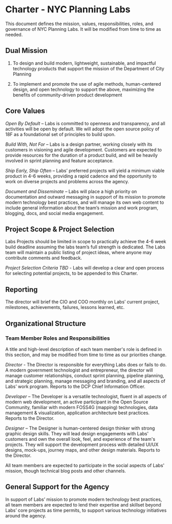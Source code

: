 # Charter - NYC Planning Labs 
 
This document defines the mission, values, responsibilities, roles, and governance of NYC Planning Labs.  It will be modified from time to time as needed.
 
## Dual Mission
  
1. To design and build modern, lightweight, sustainable, and impactful technology products that support the mission of the Department of City Planning
 
2. To implement and promote the use of agile methods, human-centered design, and open technology to support the above, maximizing the benefits of community-driven product development
 
## Core Values
 
*Open By Default* – Labs is committed to openness and transparency, and all activities will be open by default.  We will adopt the open source policy of 18F as a foundational set of principles to build upon.
 
*Build With, Not For* – Labs is a design partner, working closely with its customers in visioning and agile development.  Customers are expected to provide resources for the duration of a product build, and will be heavily involved in sprint planning and feature acceptance.
 
*Ship Early, Ship Often* – Labs’ preferred projects will yield a minimum viable product in 4-6 weeks, providing a rapid cadence and the opportunity to work on diverse projects and problems across the agency.
 
*Document and Disseminate* – Labs will place a high priority on documentation and outward messaging in support of its mission to promote modern technology best practices, and will manage its own web content to include general information about the team’s mission and work program, blogging, docs, and social media engagement.
 
## Project Scope & Project Selection
 
Labs Projects should be limited in scope to practically achieve the 4-6 week build deadline assuming the labs team’s full strength is dedicated.  The Labs team will maintain a public listing of project ideas, where anyone may contribute comments and feedback.  

*Project Selection Criteria TBD* - Labs will develop a clear and open process for selecting potential projects, to be appended to this Charter.
 
## Reporting
 
The director will brief the CIO and COO monthly on Labs’ current project, milestones, achievements, failures, lessons learned, etc.  
 
## Organizational Structure 

### Team Member Roles and Responsibilities

A title and high-level description of each team member's role is defined in this section, and may be modified from time to time as our priorities change.
 
*Director* - The Director is responsible for everything Labs does or fails to do.  A modern government technologist and entrepreneur, the director will manage customer relationships, conduct sprint planning, pipeline planning, and strategic planning, manage messaging and branding, and all aspects of Labs’ work program. Reports to the DCP Chief Information Officer.
 
*Developer* – The Developer is a versatile technologist, fluent in all aspects of modern web development, an active participant in the Open Source Community, familiar with modern FOSS4G (mapping) technologies, data management & visualization, application architecture best practices.  Reports to the Director.
 
*Designer* – The Designer is human-centered design thinker with strong graphic design skills.  They will lead design engagements with Labs' customers and own the overall look, feel, and experience of the team's projects. They will support the development process with detailed UI/UX designs, mock-ups, journey maps, and other design materials. Reports to the Director.

All team members are expected to participate in the social aspects of Labs' mission, though technical blog posts and other channels.
 
## General Support for the Agency
 
In support of Labs’ mission to promote modern technology best practices, all team members are expected to lend their expertise and skillset beyond Labs’ core projects as time permits, to support various technology initiatives around the agency.
